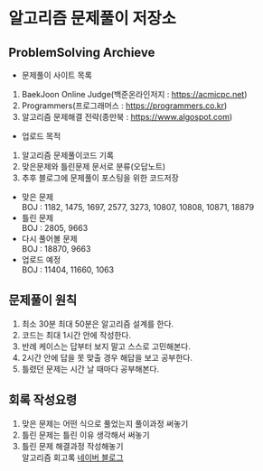 # 알고리즘 문제풀이 저장소
## ProblemSolving Archieve
- 문제풀이 사이트 목록<br>
1) BaekJoon Online Judge(백준온라인저지 : https://acmicpc.net)<br>
2) Programmers(프로그래머스 : https://programmers.co.kr)<br>
3) 알고리즘 문제해결 전략(종만북 : https://www.algospot.com)<br>
- 업로드 목적<br>
1) 알고리즘 문제풀이코드 기록<br>
2) 맞은문제와 틀린문제 문서로 분류(오답노트)<br>
3) 추후 블로그에 문제풀이 포스팅을 위한 코드저장<br>
- 맞은 문제<br>
BOJ : 1182, 1475, 1697, 2577, 3273, 10807, 10808, 10871, 18879<br>
- 틀린 문제<br>
BOJ : 2805, 9663<br>
- 다시 풀어볼 문제<br>
BOJ : 18870, 9663<br>
- 업로드 예정<br>
BOJ : 11404, 11660, 1063<br>
## 문제풀이 원칙
1) 최소 30분 최대 50분은 알고리즘 설계를 한다.<br>
2) 코드는 최대 1시간 안에 작성한다.<br>
3) 반례 케이스는 답부터 보지 말고 스스로 고민해본다.<br>
4) 2시간 안에 답을 못 맞출 경우 해답을 보고 공부한다.<br>
5) 틀렸던 문제는 시간 날 때마다 공부해본다.<br>
## 회록 작성요령
1) 맞은 문제는 어떤 식으로 풀었는지 풀이과정 써놓기<br>
2) 틀린 문제는 틀린 이유 생각해서 써놓기<br>
3) 틀린 문제 해결과정 작성해놓기<br>
알고리즘 회고록 [네이버 블로그](https://blog.naver.com/yosong_is_yosong/222866110131)<br>